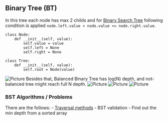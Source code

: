 ## Binary Tree (BT)
In this tree each node has max 2 childs and for [Binary Search Tree](https://github.com/kotsky/py-libs/blob/master/data_structures/bst.py) following condition is applied `node.left.value < node.value <= node.right.value`.
```
class Node:
    def __init__(self, value):
        self.value = value
        self.left = None
        self.right = None
		
class Tree:
    def __init__(self, value):
		self.root = Node(value)
```
![Picture](https://github.com/kotsky/py-libs/blob/master/additional_data/pictures/bst_vs_not_bst.png)
Besides that, Balanced Binary Tree has log(N) depth, and not-balanced tree might reach full N depth.
![Picture](https://github.com/kotsky/py-libs/blob/master/additional_data/pictures/complete_binary_tree.png)
![Picture](https://github.com/kotsky/py-libs/blob/master/additional_data/pictures/full_binary_tree.png)
![Picture](https://github.com/kotsky/py-libs/blob/master/additional_data/pictures/perfect_binary_tree.png)

### BST Algorithms / Problems
There are the follows:
	- [Traversal methods](https://github.com/kotsky/py-libs/blob/master/algorithms/binary_tree_traversal.py)
	- BST validation
	- Find out the min depth from a sorted array